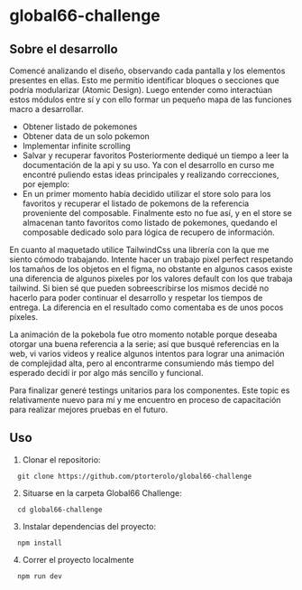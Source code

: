 # global66-challenge
## Sobre el desarrollo 

Comencé analizando el diseño, observando cada pantalla y los elementos presentes en ellas. Esto me permitio identificar bloques o secciones que podría modularizar (Atomic Design).
Luego entender como interactúan estos módulos entre sí y con ello formar un pequeño mapa de las funciones macro a desarrollar.
* Obtener listado de pokemones
* Obtener data de un solo pokemon
* Implementar infinite scrolling 
* Salvar y recuperar favoritos
Posteriormente dediqué un tiempo a leer la documentación de la api y su uso. 
Ya con el desarrollo en curso me encontré puliendo estas ideas principales y realizando correcciones, por ejemplo:
* En un primer momento había decidido utilizar el store solo para los favoritos y recuperar el listado de pokemons de la referencia proveniente del composable. Finalmente esto no fue así, y en el store se almacenan tanto favoritos como listado de pokemones, quedando el composable dedicado solo para lógica de recupero de información.

En cuanto al maquetado utilice TailwindCss una librería con la que me siento cómodo trabajando. Intente hacer un trabajo pixel perfect respetando los tamaños de los objetos en el figma, no obstante en algunos casos existe una diferencia de algunos pixeles por los valores default con los que trabaja tailwind. Si bien sé que pueden sobreescribirse los mismos decidé no hacerlo para poder continuar el desarrollo y respetar los tiempos de entrega.
La diferencia en el resultado como comentaba es de unos pocos píxeles.

La animación de la pokebola fue otro momento notable porque deseaba otorgar una buena referencia a la serie; así que busqué referencias en la web, vi varios videos y realice algunos intentos para lograr una animación de complejidad alta, pero al encontrarme consumiendo más tiempo del esperado decidí ir por algo más sencillo y funcional.

Para finalizar generé testings unitarios para los componentes. Este topic es relativamente nuevo para mí y me encuentro en proceso de capacitación para realizar mejores pruebas en el futuro. 

## Uso

1. Clonar el repositorio: 
```
  git clone https://github.com/ptorterolo/global66-challenge
```

2. Situarse en la carpeta Global66 Challenge: 
```
  cd global66-challenge
  ```

3. Instalar dependencias del proyecto: 
```  
  npm install
  ```


4. Correr el proyecto localmente
```
  npm run dev
```

